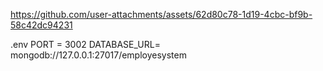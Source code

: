 https://github.com/user-attachments/assets/62d80c78-1d19-4cbc-bf9b-58c42dc94231

.env
PORT = 3002
DATABASE_URL= mongodb://127.0.0.1:27017/employesystem
